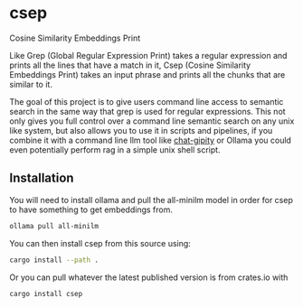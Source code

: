 # csep
Cosine Similarity Embeddings Print

Like Grep (Global Regular Expression Print) takes a regular expression and
prints all the lines that have a match in it, Csep (Cosine Similarity Embeddings
Print) takes an input phrase and prints all the chunks that are similar to it.

The goal of this project is to give users command line access to semantic search
in the same way that grep is used for regular expressions. This not only gives
you full control over a command line semantic search on any unix like system,
but also allows you to use it in scripts and pipelines, if you combine it with a
command line llm tool like
[chat-gipity](https://github.com/divanvisagie/chat-gipity) or Ollama you could
even potentially perform rag in a simple unix shell script.

## Installation
You will need to install ollama and pull the all-minilm model in order for csep
to have something to get embeddings from.

```sh
ollama pull all-minilm
```

You can then install csep from this source using:
```sh
cargo install --path .
```

Or you can pull whatever the latest published version is from crates.io with
```sh
cargo install csep
```

